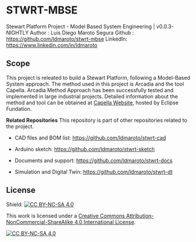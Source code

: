# STWRT-MBSE

Stewart Platform Project - Model Based System Engineering | v0.0.3-NIGHTLY
Author : Luis Diego Maroto Segura
Github : <https://github.com/ldmaroto/stwrt-mbse>
LinkedIn: <https://www.linkedin.com/in/ldmaroto>

## Scope

This project is releated to build a Stewart Platform, following a Model-Based System approach. The method used in this project is Arcadia and the tool Capella. Arcadia Method Approach has been successfully tested and implemented in large industrial projects. Detailed information about the method and tool can be obtained at [Capella Website](https://www.eclipse.org/capella/arcadia.html), hosted by Eclipse Fundation.

**Related Repositories**
This repository is part of other repositories related to the project.

* CAD files and BOM list: <https://github.com/ldmaroto/stwrt-cad>

* Arduino sketch: <https://github.com/ldmaroto/stwrt-sketch>

* Documents and support: <https://github.com/ldmaroto/stwrt-docs>

* Simulation and Digital Twin: <https://github.com/ldmaroto/stwrt-dt>

## License

Shield: [![CC BY-NC-SA 4.0][cc-by-nc-sa-shield]][cc-by-nc-sa]

This work is licensed under a
[Creative Commons Attribution-NonCommercial-ShareAlike 4.0 International License][cc-by-nc-sa].

[![CC BY-NC-SA 4.0][cc-by-nc-sa-image]][cc-by-nc-sa]

[cc-by-nc-sa]: http://creativecommons.org/licenses/by-nc-sa/4.0/
[cc-by-nc-sa-image]: https://licensebuttons.net/l/by-nc-sa/4.0/88x31.png
[cc-by-nc-sa-shield]: https://img.shields.io/badge/License-CC%20BY--NC--SA%204.0-lightgrey.svg
